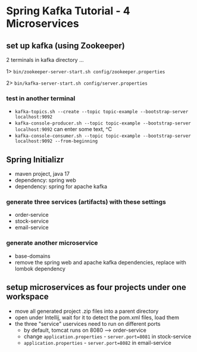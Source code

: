 # Spring Kafka Tutorial - 4 Microservices

## set up kafka (using Zookeeper)
2 terminals in kafka directory ...

1> `bin/zookeeper-server-start.sh config/zookeeper.properties`

2> `bin/kafka-server-start.sh config/server.properties`

### test in another terminal
* `kafka-topics.sh --create --topic topic-example --bootstrap-server localhost:9092`
* `kafka-console-producer.sh --topic topic-example --bootstrap-server localhost:9092`
can enter some text, ^C
* `kafka-console-consumer.sh --topic topic-example --bootstrap-server localhost:9092 --from-beginning`

## Spring Initializr
* maven project, java 17
* dependency: spring web
* dependency: spring for apache kafka

### generate three services (artifacts) with these settings
* order-service
* stock-service
* email-service

### generate another microservice
* base-domains
* remove the spring web and apache kafka dependencies, replace with lombok dependency

## setup microservices as four projects under one workspace
* move all generated project .zip files into a parent directory
* open under Intellij, wait for it to detect the pom.xml files, load them
* the three "service" uservices need to run on different ports
  * by default, tomcat runs on 8080 --> order-service
  * change `application.properties` - `server.port=8081` in stock-service
  * `application.properties` - `server.port=8082` in email-service

